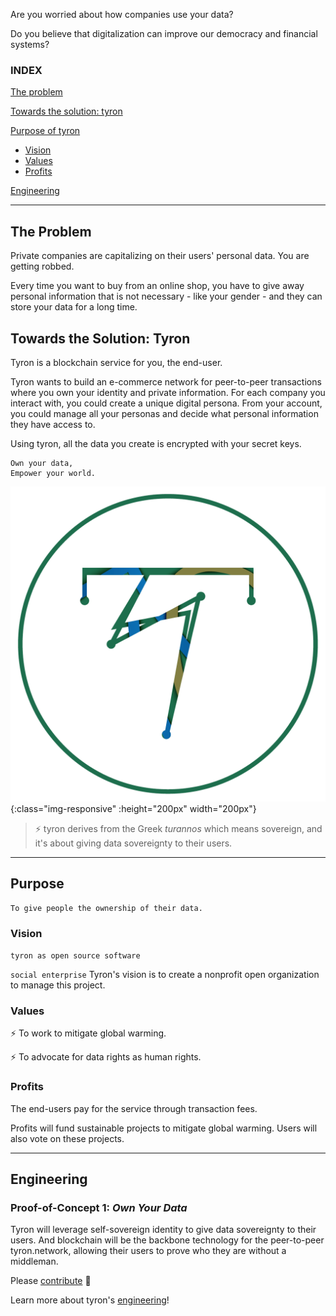 Are you worried about how companies use your data?

Do you believe that digitalization can improve our democracy and financial systems?

### INDEX
[The problem](#the-problem)

[Towards the solution: tyron](#towards-the-solution-tyron)

[Purpose of tyron](#purpose)
 * [Vision](#vision)
 * [Values](#values)
 * [Profits](#profits)
 
[Engineering](#engineering)

---

## The Problem
Private companies are capitalizing on their users' personal data. You are getting robbed.

Every time you want to buy from an online shop, you have to give away personal information that is not necessary - like your gender - and they can store your data for a long time.

## Towards the Solution: Tyron
Tyron is a blockchain service for you, the end-user.

Tyron wants to build an e-commerce network for peer-to-peer transactions where you own your identity and private information. For each company you interact with, you could create a unique digital persona. From your account, you could manage all your personas and decide what personal information they have access to.

Using tyron, all the data you create is encrypted with your secret keys.

```
Own your data,
Empower your world.
```
![tyron](/images/tyron.png){:class="img-responsive" :height="200px" width="200px"}

> :zap: tyron derives from the Greek _turannos_ which means sovereign, and it's about giving data sovereignty to their users.

---

## Purpose
```
To give people the ownership of their data.
```
### Vision
```tyron as open source software```

```social enterprise``` Tyron's vision is to create a nonprofit open organization to manage this project.
### Values
:zap: To work to mitigate global warming.

:zap: To advocate for data rights as human rights.

### Profits
The end-users pay for the service through transaction fees. 

Profits will fund sustainable projects to mitigate global warming. Users will also vote on these projects.

---

## Engineering
### Proof-of-Concept 1: _Own Your Data_
Tyron will leverage self-sovereign identity to give data sovereignty to their users.
And blockchain will be the backbone technology for the peer-to-peer tyron.network, allowing their users to prove who they are without a middleman.

Please [contribute](/ecosystem/contribute.md) :high_brightness:

Learn more about tyron's [engineering](/engineering/engineering.md)!
